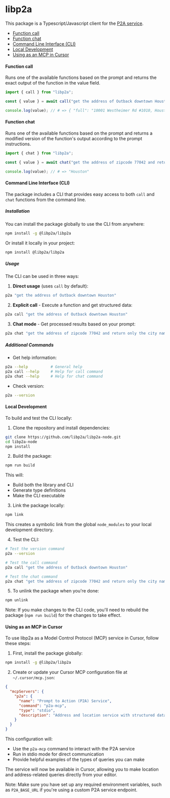 # libp2a

This package is a Typescript/Javascript client for the [P2A service](https://p2a.telescope.chat/api/v1/docs).

* [Function call](#function-call)
* [Function chat](#function-chat)
* [Command Line Interface (CLI)](#command-line-interface-cli)
* [Local Development](#local-development)
* [Using as an MCP in Cursor](#using-as-an-mcp-in-cursor)


#### Function call

Runs one of the available functions based on the prompt and returns the exact
output of the function in the value field.

```ts
import { call } from "libp2a";

const { value } = await call("get the address of Outback downtown Houston");

console.log(value); // # => { "full": "10001 Westheimer Rd #1010, Houston, TX 77042, USA", "postal_code": "77042", "street_name": "Westheimer Road", "complement": "1010", "neighborhood": "Westside", "city_name": "Houston", "state_name": "Texas", "state_code": "TX", "country_name": "United States", "country_code": "US" }
```

#### Function chat

Runs one of the available functions based on the prompt and returns a modified
version of the function's output according to the prompt instructions.

```ts
import { chat } from "libp2a";

const { value } = await chat("get the address of zipcode 77042 and return only the city name")

console.log(value); // # => "Houston"
```

#### Command Line Interface (CLI)

The package includes a CLI that provides easy access to both `call` and `chat` functions from the command line.

##### Installation

You can install the package globally to use the CLI from anywhere:

```bash
npm install -g @libp2a/libp2a
```

Or install it locally in your project:

```bash
npm install @libp2a/libp2a
```

##### Usage

The CLI can be used in three ways:

1. **Direct usage** (uses `call` by default):
```bash
p2a "get the address of Outback downtown Houston"
```

2. **Explicit call** - Execute a function and get structured data:
```bash
p2a call "get the address of Outback downtown Houston"
```

3. **Chat mode** - Get processed results based on your prompt:
```bash
p2a chat "get the address of zipcode 77042 and return only the city name"
```

##### Additional Commands

- Get help information:
```bash
p2a --help          # General help
p2a call --help     # Help for call command
p2a chat --help     # Help for chat command
```

- Check version:
```bash
p2a --version
```

#### Local Development

To build and test the CLI locally:

1. Clone the repository and install dependencies:
```bash
git clone https://github.com/libp2a/libp2a-node.git
cd libp2a-node
npm install
```

2. Build the package:
```bash
npm run build
```
This will:
- Build both the library and CLI
- Generate type definitions
- Make the CLI executable

3. Link the package locally:
```bash
npm link
```
This creates a symbolic link from the global `node_modules` to your local development directory.

4. Test the CLI:
```bash
# Test the version command
p2a --version

# Test the call command
p2a call "get the address of Outback downtown Houston"

# Test the chat command
p2a chat "get the address of zipcode 77042 and return only the city name"
```

5. To unlink the package when you're done:
```bash
npm unlink
```

Note: If you make changes to the CLI code, you'll need to rebuild the package (`npm run build`) for the changes to take effect.

#### Using as an MCP in Cursor

To use libp2a as a Model Control Protocol (MCP) service in Cursor, follow these steps:

1. First, install the package globally:
```bash
npm install -g @libp2a/libp2a
```

2. Create or update your Cursor MCP configuration file at `~/.cursor/mcp.json`:
```json
{
  "mcpServers": {
    "p2a": {
      "name": "Prompt to Action (P2A) Service",
      "command": "p2a-mcp",
      "type": "stdio",
      "description": "Address and location service with structured data and natural language processing. Examples:\n- Get full address: 'get the address of Outback downtown Houston'\n- Get specific info: 'what's the zip code for Central Park NY'\n- Find location: 'where is the nearest Starbucks in Manhattan'\n- Extract components: 'get the street name for 123 Main St, Boston MA'"
    }
  }
}
```

This configuration will:
- Use the `p2a-mcp` command to interact with the P2A service
- Run in stdio mode for direct communication
- Provide helpful examples of the types of queries you can make

The service will now be available in Cursor, allowing you to make location and address-related queries directly from your editor.

Note: Make sure you have set up any required environment variables, such as `P2A_BASE_URL` if you're using a custom P2A service endpoint.
